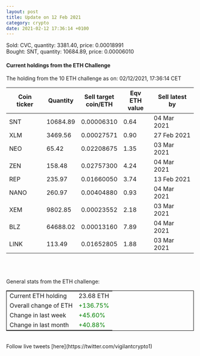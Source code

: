 ```yaml
---
layout: post
title: Update on 12 Feb 2021
category: crypto
date: 2021-02-12 17:36:14 +0100
---
```

<!-- Global site tag (gtag.js) - Google Analytics -->
<script async src="https://www.googletagmanager.com/gtag/js?id=UA-103831149-5"></script>
<script>
  window.dataLayer = window.dataLayer || [];
  function gtag(){dataLayer.push(arguments);}
  gtag('js', new Date());

  gtag('config', 'UA-103831149-5');
</script>
Sold: CVC, quantity:      3381.40, price:   0.00018991<br>Bought: SNT, quantity:     10684.89, price:   0.00006010<br>

#### Current holdings from the ETH Challenge

The holding from the 10 ETH challenge as on: 02/12/2021, 17:36:14 CET

|Coin ticker|Quantity|Sell target<br>coin/ETH|Eqv ETH<br>value|Sell latest by|
|-----------|--------|-----------|-----------|--------------|
SNT|10684.89|  0.00006310|0.64|04 Mar 2021|
XLM|3469.56|  0.00027571|0.90|27 Feb 2021|
NEO|65.42|  0.02208675|1.35|03 Mar 2021|
ZEN|158.48|  0.02757300|4.24|04 Mar 2021|
REP|235.97|  0.01660050|3.74|13 Feb 2021|
NANO|260.97|  0.00404880|0.93|04 Mar 2021|
XEM|9802.85|  0.00023552|2.18|03 Mar 2021|
BLZ|64688.02|  0.00013160|7.89|04 Mar 2021|
LINK|113.49|  0.01652805|1.88|03 Mar 2021|

<br>
<br>
<br>
General stats from the ETH challenge:

<table style="border:1px solid black;margin-left:auto;margin-right:auto;">
	<tbody>
	<tr>
		<td>Current ETH holding</td>
		<td>     23.68 ETH</td>
	</tr>
	<tr>
		<td>Overall change of ETH</td>
		<td><font color="green">+136.75%</font></td>
	</tr>
	<tr>
		<td>Change in last week</td>
		<td><font color="green">+45.60%</font></td>
	</tr>
	<tr>
		<td>Change in last month</td>
		<td><font color="green">+40.88%</font></td>
	</tr>
	</tbody>
</table>

<br>
Follow live tweets [here](https://twitter.com/vigilantcrypto1)
<br>
<br>